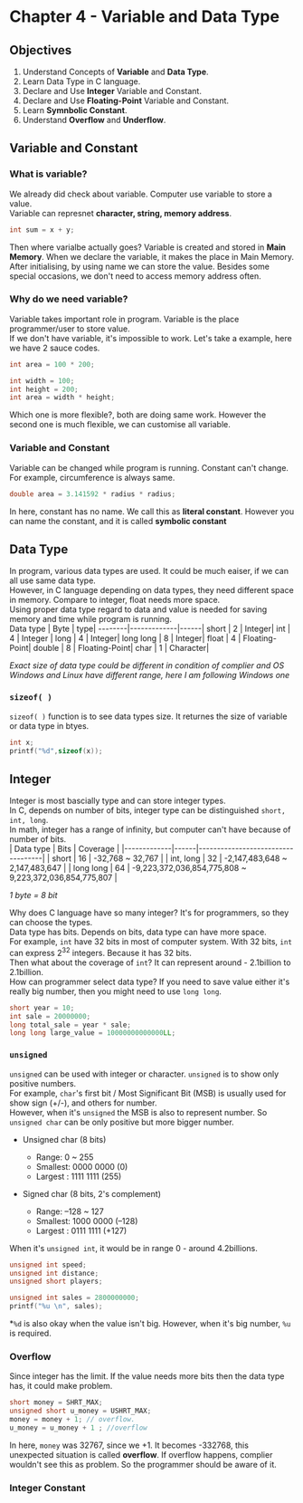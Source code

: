 # Chapter 4 - Variable and Data Type

## Objectives
1. Understand Concepts of **Variable** and **Data Type**.
2. Learn Data Type in C language.
3. Declare and Use **Integer** Variable and Constant.
4. Declare and Use **Floating-Point** Variable and Constant.
5. Learn **Symnbolic Constant**.
6. Understand **Overflow** and **Underflow**.

## Variable and Constant
### What is variable?
We already did check about variable. Computer use variable to store a value.  
Variable can represnet **character, string, memory address**.
```C
int sum = x + y;
```
Then where varialbe actually goes? Variable is created and stored in **Main Memory**. When we declare the variable, it makes the place in Main Memory.  
After initialising, by using name we can store the value. Besides some special occasions, we don't need to access memory address often.  

### Why do we need variable?
Variable takes important role in program. Variable is the place programmer/user to store value.  
If we don't have variable, it's impossible to work.
Let's take a example, here we have 2 sauce codes.  
```C
int area = 100 * 200;
```
```C
int width = 100;
int height = 200;
int area = width * height;
```
Which one is more flexible?, both are doing same work. However the second one is much flexible, we can customise all variable.  

### Variable and Constant
Variable can be changed while program is running. Constant can't change.  
For example, circumference is always same.
```C
double area = 3.141592 * radius * radius;
```
In here, constant has no name. We call this as **literal constant**. However you can name the constant, and it is called **symbolic constant**

## Data Type
In program, various data types are used. It could be much eaiser, if we can all use same data type.  
However, in C language depending on data types, they need different space in memory. Compare to integer, float needs more space.  
Using proper data type regard to data and value is needed for saving memory and time while program is running.  
Data type | Byte | type|
--------|-------------|------|
 short | 2 | Integer|
 int    | 4 | Integer |
 long | 4 | Integer|
 long long | 8 | Integer|
 float | 4 | Floating-Point|
 double | 8 | Floating-Point|
 char | 1 | Character|  

*Exact size of data type could be different in condition of complier and OS*
*Windows and Linux have different range, here I am following Windows one*
### `sizeof( )`
`sizeof( )` function is to see data types size. It returnes the size of variable or data type in btyes.
```C
int x;
printf("%d",sizeof(x));
```

## Integer
Integer is most bascially type and can store integer types.   
In C, depends on number of bits, integer type can be distinguished `short, int, long`.  
In math, integer has a range of infinity, but computer can't have because of number of bits.  
| Data type   | Bits | Coverage                          |
|-------------|------|-----------------------------------|
| short       | 16   | -32,768 ~ 32,767                  |
| int, long   | 32   | -2,147,483,648 ~ 2,147,483,647    |
| long long   | 64   | -9,223,372,036,854,775,808 ~ 9,223,372,036,854,775,807 |

*1 byte = 8 bit*  

Why does C language have so many integer? It's for programmers, so they can choose the types.  
Data type has bits. Depends on bits, data type can have more space.  
For example, `int` have 32 bits in most of computer system. With 32 bits, `int` can express $2^{32}$ integers. Because it has 32 bits.  
Then what about the coverage of `int`? It can represent around - 2.1billion to 2.1billion.  
How can programmer select data type? If you need to save value either it's really big number, then you might need to use `long long`.
```C
short year = 10;
int sale = 20000000;
long total_sale = year * sale;
long long large_value = 10000000000000LL;
```

### `unsigned`
`unsigned` can be used with integer or character. `unsigned` is to show only positive numbers.  
For example, `char`'s first bit / Most Significant Bit (MSB) is usually used for show sign (+/-), and others for number.   
However, when it's `unsigned` the MSB is also to represent number. So `unsigned char` can be only positive but more bigger number.
- Unsigned char (8 bits)
  - Range: 0 ~ 255
  - Smallest: 0000 0000 (0)
  - Largest : 1111 1111 (255)

- Signed char (8 bits, 2's complement)
  - Range: –128 ~ 127
  - Smallest: 1000 0000 (–128)
  - Largest : 0111 1111 (+127)

When it's `unsigned int`, it would be in range 0 - around 4.2billions.
```C
unsigned int speed;
unsigned int distance;
unsigned short players;

unsigned int sales = 2800000000;
printf("%u \n", sales);
```
*`%d` is also okay when the value isn't big. However, when it's big number, `%u` is required.  

### Overflow
Since integer has the limit. If the value needs more bits then the data type has, it could make problem.  
```C
short money = SHRT_MAX;
unsigned short u_money = USHRT_MAX;
money = money + 1; // overflow.
u_money = u_money + 1 ; //overflow
```  
In here, `money` was 32767, since we +1. It becomes -332768, this unexpected situation is called **overflow**.
If overflow happens, complier wouldn't see this as problem. So the programmer should be aware of it.  

### Integer Constant




